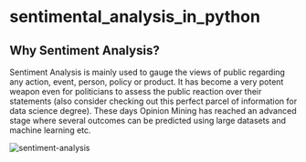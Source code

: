 # sentimental_analysis_in_python

## Why Sentiment Analysis?

Sentiment Analysis is mainly used to gauge the views of public regarding any action, event, person, policy or product. It has become a very potent weapon even for politicians to assess the public reaction over their statements (also consider checking out this perfect parcel of information for data science degree). These days Opinion Mining has reached an advanced stage where several outcomes can be predicted using large datasets and machine learning etc.

![sentiment-analysis](https://user-images.githubusercontent.com/60866104/100543703-ad01b780-3277-11eb-913b-7c409db32fa7.jpg)





